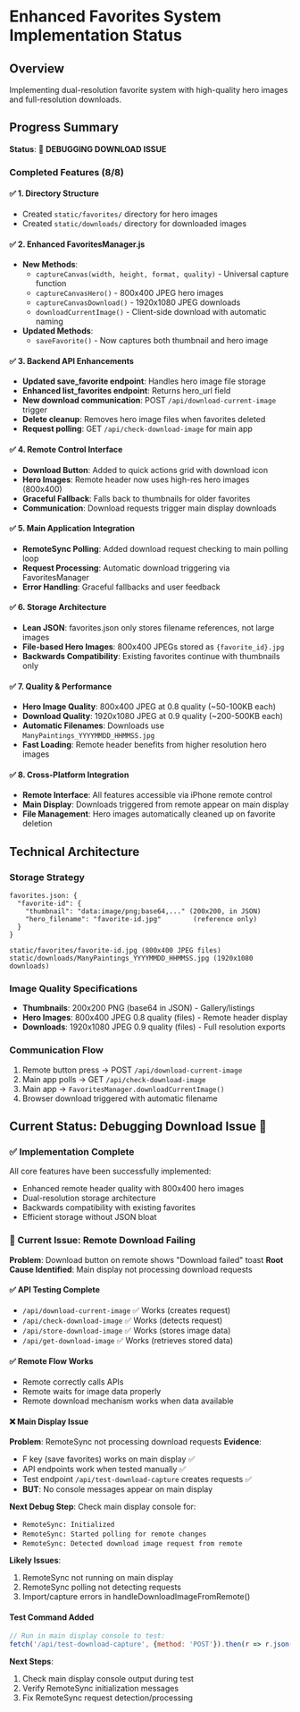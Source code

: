 # Enhanced Favorites System Implementation Status

## Overview
Implementing dual-resolution favorite system with high-quality hero images and full-resolution downloads.

## Progress Summary
**Status**: 🔧 **DEBUGGING DOWNLOAD ISSUE**

### Completed Features (8/8)

#### ✅ 1. Directory Structure
- Created `static/favorites/` directory for hero images
- Created `static/downloads/` directory for downloaded images

#### ✅ 2. Enhanced FavoritesManager.js
- **New Methods**:
  - `captureCanvas(width, height, format, quality)` - Universal capture function
  - `captureCanvasHero()` - 800x400 JPEG hero images
  - `captureCanvasDownload()` - 1920x1080 JPEG downloads
  - `downloadCurrentImage()` - Client-side download with automatic naming
- **Updated Methods**:
  - `saveFavorite()` - Now captures both thumbnail and hero image

#### ✅ 3. Backend API Enhancements
- **Updated save_favorite endpoint**: Handles hero image file storage
- **Enhanced list_favorites endpoint**: Returns hero_url field
- **New download communication**: POST `/api/download-current-image` trigger
- **Delete cleanup**: Removes hero image files when favorites deleted
- **Request polling**: GET `/api/check-download-image` for main app

#### ✅ 4. Remote Control Interface
- **Download Button**: Added to quick actions grid with download icon
- **Hero Images**: Remote header now uses high-res hero images (800x400)
- **Graceful Fallback**: Falls back to thumbnails for older favorites
- **Communication**: Download requests trigger main display downloads

#### ✅ 5. Main Application Integration
- **RemoteSync Polling**: Added download request checking to main polling loop
- **Request Processing**: Automatic download triggering via FavoritesManager
- **Error Handling**: Graceful fallbacks and user feedback

#### ✅ 6. Storage Architecture
- **Lean JSON**: favorites.json only stores filename references, not large images
- **File-based Hero Images**: 800x400 JPEGs stored as `{favorite_id}.jpg`
- **Backwards Compatibility**: Existing favorites continue with thumbnails only

#### ✅ 7. Quality & Performance
- **Hero Image Quality**: 800x400 JPEG at 0.8 quality (~50-100KB each)
- **Download Quality**: 1920x1080 JPEG at 0.9 quality (~200-500KB each)
- **Automatic Filenames**: Downloads use `ManyPaintings_YYYYMMDD_HHMMSS.jpg`
- **Fast Loading**: Remote header benefits from higher resolution hero images

#### ✅ 8. Cross-Platform Integration
- **Remote Interface**: All features accessible via iPhone remote control
- **Main Display**: Downloads triggered from remote appear on main display
- **File Management**: Hero images automatically cleaned up on favorite deletion

## Technical Architecture

### Storage Strategy
```
favorites.json: {
  "favorite-id": {
    "thumbnail": "data:image/png;base64,..." (200x200, in JSON)
    "hero_filename": "favorite-id.jpg"        (reference only)
  }
}

static/favorites/favorite-id.jpg (800x400 JPEG files)
static/downloads/ManyPaintings_YYYYMMDD_HHMMSS.jpg (1920x1080 downloads)
```

### Image Quality Specifications
- **Thumbnails**: 200x200 PNG (base64 in JSON) - Gallery/listings
- **Hero Images**: 800x400 JPEG 0.8 quality (files) - Remote header display  
- **Downloads**: 1920x1080 JPEG 0.9 quality (files) - Full resolution exports

### Communication Flow
1. Remote button press → POST `/api/download-current-image`
2. Main app polls → GET `/api/check-download-image` 
3. Main app → `FavoritesManager.downloadCurrentImage()`
4. Browser download triggered with automatic filename

## Current Status: Debugging Download Issue 🔧

### ✅ Implementation Complete
All core features have been successfully implemented:
- Enhanced remote header quality with 800x400 hero images
- Dual-resolution storage architecture 
- Backwards compatibility with existing favorites
- Efficient storage without JSON bloat

### 🔧 Current Issue: Remote Download Failing
**Problem**: Download button on remote shows "Download failed" toast
**Root Cause Identified**: Main display not processing download requests

#### ✅ API Testing Complete
- `/api/download-current-image` ✅ Works (creates request)
- `/api/check-download-image` ✅ Works (detects request) 
- `/api/store-download-image` ✅ Works (stores image data)
- `/api/get-download-image` ✅ Works (retrieves stored data)

#### ✅ Remote Flow Works
- Remote correctly calls APIs
- Remote waits for image data properly
- Remote download mechanism works when data available

#### ❌ Main Display Issue
**Problem**: RemoteSync not processing download requests
**Evidence**: 
- F key (save favorites) works on main display ✅
- API endpoints work when tested manually ✅
- Test endpoint `/api/test-download-capture` creates requests ✅
- **BUT**: No console messages appear on main display

**Next Debug Step**: Check main display console for:
- `RemoteSync: Initialized`
- `RemoteSync: Started polling for remote changes` 
- `RemoteSync: Detected download image request from remote`

**Likely Issues**:
1. RemoteSync not running on main display
2. RemoteSync polling not detecting requests
3. Import/capture errors in handleDownloadImageFromRemote()

#### Test Command Added
```javascript
// Run in main display console to test:
fetch('/api/test-download-capture', {method: 'POST'}).then(r => r.json()).then(console.log)
```

**Next Steps**: 
1. Check main display console output during test
2. Verify RemoteSync initialization messages
3. Fix RemoteSync request detection/processing